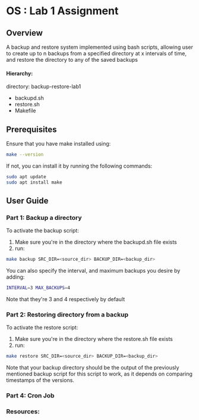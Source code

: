 # OS : Lab 1 Assignment

## Overview
A backup and restore system implemented using bash scripts, allowing user to create up to n backups from a specified directory at x intervals of time, and restore the directory to any of the saved backups

#### Hierarchy:

directory: backup-restore-lab1
- backupd.sh
- restore.sh
- Makefile

## Prerequisites
Ensure that you have make installed using:
```bash
make --version
```
If not, you can install it by running the following commands:
```bash
sudo apt update
sudo apt install make
```

## User Guide

### Part 1: Backup a directory
To activate the backup script:
1. Make sure you're in the directory where the backupd.sh file exists
2. run:
```bash
make backup SRC_DIR=<source_dir> BACKUP_DIR=<backup_dir>
```
You can also specify the interval, and maximum backups you desire by adding:
```bash
INTERVAL=3 MAX_BACKUPS=4
```
Note that they're 3 and 4 respectively by default


### Part 2: Restoring directory from a backup
To activate the restore script:
1. Make sure you're in the directory where the restore.sh file exists
2. run:
```bash
make restore SRC_DIR=<source_dir> BACKUP_DIR=<backup_dir>
```
Note that your backup directory should be the output of the previously mentioned backup script for this script to work, as it depends on comparing timestamps of the versions.

### Part 4: Cron Job
### Resources:









